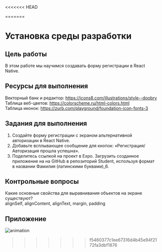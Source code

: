 <<<<<<< HEAD

=======
# Установка среды разработки
## Цель работы
В этом работе мы научимся создавать форму регистрации в React Native. 
## Ресурсы для выполнения
Векторный банк и редактор: https://icons8.com/illustrations/style--doobry  
Таблица веб-цветов: https://colorscheme.ru/html-colors.html  
Таблица иконок: https://zurb.com/playground/foundation-icon-fonts-3  
## Задания для выполнения
1. Создайте форму регистрации с экраном альтернативной авторизации в React Native.  
2. Добавьте всплывающее сообщение для кнопок: «Регистрация/Авторизация прошла успешна».  
3. Поделитесь ссылкой на проект в Expo. Загрузить созданное приложение на на GitHub в репозиторий Student, используя формат в названии Фамилия (латинскими буквами)_6.
## Контрольные вопросы
Какие основные свойства для выравнивания объектов на экране существуют?  
alignSelf, alignContent, alignText, margin, padding
## Приложение
![animation](https://github.com/Bestebeleste/FA/blob/main/Android/%D0%A0%D0%B0%D0%B1%D0%BE%D1%82%D1%8B/%D0%9F%D0%9820-4%20%D0%A1%D0%B5%D0%B2%D0%B5%D0%BD%20%D0%91%D0%B5%D0%BB%D0%B5%D0%BA%20%D0%A4%D0%BE%D1%80%D0%BC%D0%B0%20%D0%A0%D0%B5%D0%B3%D0%B8%D1%81%D1%82%D1%80%D0%B0%D1%86%D0%B8%D0%B8/status.gif)
>>>>>>> f5460377c1ee67316d4b45e94f2172fa3dbf1876
